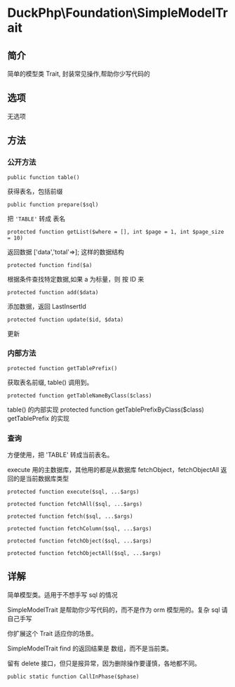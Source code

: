 # DuckPhp\Foundation\SimpleModelTrait

## 简介

简单的模型类 Trait, 封装常见操作,帮助你少写代码的

## 选项

无选项

## 方法
### 公开方法
    public function table()
获得表名，包括前缀

    public function prepare($sql)
把  `'TABLE'` 转成 表名

    protected function getList($where = [], int $page = 1, int $page_size = 10)
返回数据 ['data','total'=>]; 这样的数据结构


    protected function find($a)
根据条件查找特定数据,如果 a 为标量，则 按 ID 来

    protected function add($data)
添加数据，返回 LastInsertId

    protected function update($id, $data)
更新


### 内部方法

    protected function getTablePrefix()
获取表名前缀, table() 调用到。


    protected function getTableNameByClass($class)
table() 的内部实现
    protected function getTablePrefixByClass($class)
getTablePrefix 的实现

### 查询
方便使用，把 'TABLE' 转成当前表名。

execute 用的主数据库，其他用的都是从数据库
fetchObject，fetchObjectAll 返回的是当前数据库类型

    protected function execute($sql, ...$args)

    protected function fetchAll($sql, ...$args)

    protected function fetch($sql, ...$args)

    protected function fetchColumn($sql, ...$args)

    protected function fetchObject($sql, ...$args)

    protected function fetchObjectAll($sql, ...$args)
## 详解
简单模型类。适用于不想手写 sql 的情况

SimpleModelTrait 是帮助你少写代码的，而不是作为 orm 模型用的。复杂 sql 请自己手写

你扩展这个  Trait 适应你的场景。

SimpleModelTrait  find 的返回结果是 数组，而不是当前类。

留有 delete 接口，但只是报异常，因为删除操作要谨慎，各地都不同。
    

    public static function CallInPhase($phase)







